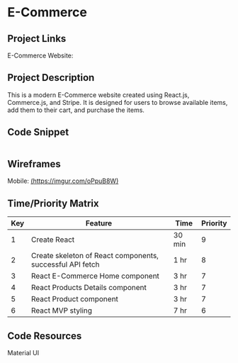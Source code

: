 # E-Commerce

## Project Links

E-Commerce Website:

## Project Description

This is a modern E-Commerce website created using React.js, Commerce.js, and Stripe. It is designed for users to browse available items, add them to their cart, and purchase the items.

## Code Snippet

```

```

## Wireframes

Mobile: [(https://imgur.com/oPpuB8W)](https://imgur.com/oPpuB8W)


## Time/Priority Matrix 

|  Key | Feature | Time | Priority
|---|---|---|---|
| 1 | Create React | 30 min | 9
| 2 | Create skeleton of React components, successful API fetch | 1 hr | 8
| 3 | React E-Commerce Home component  | 3 hr | 7
| 4 | React Products Details component | 3 hr | 7
| 5 | React Product component | 3 hr | 7
| 6 | React MVP styling | 7 hr | 6

## Code Resources
Material UI



